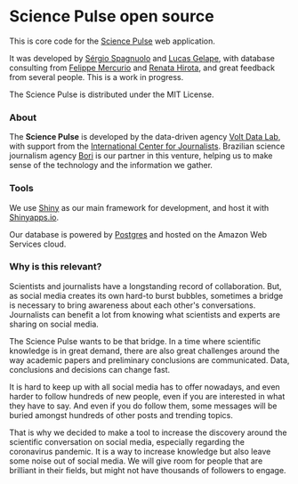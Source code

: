 # Science Pulse open source

This is core code for the [Science Pulse](https://sciencepulse.org/) web application.

It was developed by [Sérgio Spagnuolo](https://twitter.com/sergiospagnuolo) and [Lucas Gelape](https://twitter.com/lgelap), with database consulting from [Felippe Mercurio](https://twitter.com/ztock) and [Renata Hirota](https://twitter.com/renata_mh), and great feedback from several people. This is a work in progress.

The Science Pulse is distributed under the MIT License.

### About 

The **Science Pulse** is developed by the data-driven agency [Volt Data Lab](https://voltdata.info/), with support from the [International Center for Journalists](https://icfj.org/). Brazilian science journalism agency [Bori](https://abori.com.br/) is our partner in this venture, helping us to make sense of the technology and the information we gather.  

### Tools

We use [Shiny](https://shiny.rstudio.com/) as our main framework for development, and host it with [Shinyapps.io](https://www.shinyapps.io/).

Our database is powered by [Postgres](https://www.postgresql.org/) and hosted on the Amazon Web Services cloud.

### Why is this relevant?
Scientists and journalists have a longstanding record of collaboration. But, as social media creates its own hard-to burst bubbles, sometimes a bridge is necessary to bring awareness about each other's conversations. Journalists can benefit a lot from knowing what scientists and experts are sharing on social media.

The Science Pulse wants to be that bridge. In a time where scientific knowledge is in great demand, there are also great challenges around the way academic papers and preliminary conclusions are communicated. Data, conclusions and decisions can change fast.

It is hard to keep up with all social media has to offer nowadays, and even harder to follow hundreds of new people, even if you are interested in what they have to say. And even if you do follow them, some messages will be buried amongst hundreds of other posts and trending topics.

That is why we decided to make a tool to increase the discovery around the scientific conversation on social media, especially regarding the coronavirus pandemic. It is a way to increase knowledge but also leave some noise out of social media. We will give room for people that are brilliant in their fields, but might not have thousands of followers to engage.

